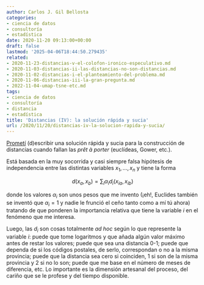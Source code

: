 ```yaml
---
author: Carlos J. Gil Bellosta
categories:
- ciencia de datos
- consultoría
- estadística
date: 2020-11-20 09:13:00+00:00
draft: false
lastmod: '2025-04-06T18:44:50.279435'
related:
- 2020-11-23-distancias-v-el-colofon-ironico-especulativo.md
- 2020-11-03-distancias-ii-las-distancias-no-son-distancias.md
- 2020-11-02-distancias-i-el-planteamiento-del-problema.md
- 2020-11-06-distancias-iii-la-gran-pregunta.md
- 2022-11-04-umap-tsne-etc.md
tags:
- ciencia de datos
- consultoría
- distancia
- estadística
title: 'Distancias (IV): la solución rápida y sucia'
url: /2020/11/20/distancias-iv-la-solucion-rapida-y-sucia/
---
```


[Prometí](https://datanalytics.com/2020/11/06/distancias-iii-la-gran-pregunta/) (d)escribir una solución rápida y sucia para la construcción de distancias cuando fallan las _prêt à porter_ (euclídeas, Gower, etc.).

Está basada en la muy socorrida y casi siempre falsa hipótesis de independencia entre las distintas variables $x_1, \dots, x_n$ y tiene la forma

$$ d(x_a, x_b) = \sum_i \alpha_i d_i(x_{ia}, x_{ib})$$

donde los valores $\alpha_i$ son unos pesos que me invento (¡eh!, Euclides también se inventó que $\alpha_i = 1$ y nadie le frunció el ceño tanto como a mí tú ahora) tratando de que ponderen la importancia relativa que tiene la variable $i$ en el fenómeno que me interesa.

Luego, las $d_i$ son cosas totalmente _ad hoc_ según lo que represente la variable $i$: puede que tome logaritmos y que añada algún valor máximo antes de restar los valores; puede que sea una distancia 0-1; puede que dependa de si los códigos postales, de serlo, correspondan o no a la misma provincia; puede que la distancia sea cero si coinciden, 1 si son de la misma provincia y 2 si no lo son; puede que me base en el número de meses de diferencia, etc. Lo importante es la dimensión artesanal del proceso, del cariño que se le profese y del tiempo disponible.